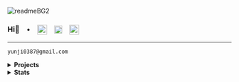 ![readmeBG2](https://github.com/user-attachments/assets/e3423067-9de6-4ff0-8256-831853e9a669)

### Hi👋 &ensp; &bull; &ensp; <a href="https://next-portfolio-zeta-hazel.vercel.app/" target="blank"><img align="center" src="https://github.com/user-attachments/assets/577e82b5-2a99-49ba-99f0-818d7b3b96f0" alt="portfolioLogo" height="22" width="22" /></a> &ensp; <a href="www.linkedin.com/in/yunjihow" target="blank"><img align="center" src="https://raw.githubusercontent.com/rahuldkjain/github-profile-readme-generator/master/src/images/icons/Social/linked-in-alt.svg" alt="linkedIn" height="18" width="18" /></a> &ensp; <a href="mailto:yunji0387@gmail.com" target="blank"><img align="center" src="https://upload.wikimedia.org/wikipedia/commons/4/4e/Gmail_Icon.png" alt="gmailIcon" height="22" width="22" /></a>

---

```
yunji0387@gmail.com
```

<details close>
<summary><b>Projects</b></summary>
<!-- MarkdownTOC -->

<div align="center">

| Name | Type | Links |
|---|---|---|
| [Next Admin System](https://github.com/yunji0387/next-form-app) | Web | [web](https://next-form-app-pi.vercel.app/) |
| [Asset Trend](https://github.com/yunji0387/goldtrend-app) | Web |  |
| [Express Auth Server](https://github.com/yunji0387/next-form-app-auth-backend) | API |  |
| [Football League Standings API](https://github.com/yunji0387/football-standings-backend) | API | [URL](https://football-standings-backend-9c023af5d229.herokuapp.com/) |
| [Asset Price API](https://github.com/yunji0387/goldtrend) | API |  |
| [2D Platformer](https://github.com/yunji0387/my-first-godot-game) | Game |  |
| [Space Shooter](https://github.com/yunji0387/space-shooter) | Game |  |
| [Football Mobile App](https://github.com/yunji0387/football-app) | Mobile | [prototytpe](https://www.figma.com/proto/DQjKrrghk5lFthOAxRRKjQ/football-app?node-id=1-2&starting-point-node-id=1%3A2&mode=design&t=wwDYsnl1DdWEedYQ-1) |
| [Sentiment Analysis on Yelp Reviews](https://github.com/Makiato1999/COMP4710_Yelp) | Academic | [report](https://github.com/Makiato1999/COMP4710_Yelp/blob/main/ProjectReport.pdf) |
| [Computer graphics - Ray tracing techniques](https://github.com/yunji0387/Ray_Tracing_Project) | Academic | [report](https://github.com/yunji0387/Ray_Tracing_Project/blob/main/COMP4490_Project_Report.pdf) |
| [AVR Microcontroller - Scheduling Algorithm](https://github.com/yunji0387/AVR-Microcontroller-commands) | Academic | |

</div>

<!-- /MarkdownTOC -->
</details>

<details close>
<summary><b>Stats</b></summary>
<!-- MarkdownTOC -->

<div align="center">

![GitHub Views](https://komarev.com/ghpvc/?username=yunji0387&color=1AB385)

<img width=600 src='https://github-readme-stats-yun-jis-projects.vercel.app/api?username=yunji0387&theme=vue-dark&show_icons=true&hide_border=true&count_private=true&title_color=bcb39e&text_color=fef8d6&icon_color=bcb39e&bg_color=3b364b' />

<img width=600 src='https://github-readme-streak-stats.herokuapp.com?user=yunji0387&theme=vue-dark&hide_border=true&title_color=bcb39e&text_color=bcb39e&stroke=bcb39e&ring=bcb39e&fire=bcb39e&currStreakNum=fef8d6&sideNums=fef8d6&currStreakLabel=bcb39e&sideLabels=bcb39e&dates=fef8d6&background=3b364b' />

<img width=600 src='https://github-readme-stats-yun-jis-projects.vercel.app/api/top-langs/?username=yunji0387&theme=vue-dark&layout=donut&show_icons=true&hide_border=true&title_color=bcb39e&text_color=fef8d6&icon_color=bcb39e&bg_color=3b364b' />

</div>

<!-- /MarkdownTOC -->
</details>
